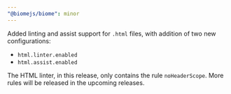 ```yaml
---
"@biomejs/biome": minor
---
```


Added linting and assist support for `.html` files, with addition of two new configurations:
- `html.linter.enabled`
- `html.assist.enabled`

The HTML linter, in this release, only contains the rule `noHeaderScope`. More rules will be released in the upcoming releases.
